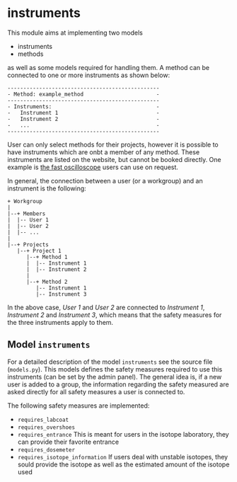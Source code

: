 # instruments

This module aims at implementing two models

- instruments
- methods

as well as some models required for handling them. A method can be connected
to one or more instruments as shown below: 

    ------------------------------------------------
	- Method: example_method                       -
	------------------------------------------------
	- Instruments:                                 -
	-   Instrument 1                               -
	-   Instrument 2                               -
	-   ...                                        -
	------------------------------------------------
	
User can only select methods for their projects, however it is possible to
have instruments which are onbt a member of any method. These instruments are
listed on the website, but cannot be booked directly. One example is [the fast
oscilloscope](https://www.rubion.rub.de/instruments/oszilloscope-tektronix-dpo5204b/)
users can use on request. 

In general, the connection between a user (or a workgroup) and an instrument is
the following:

    + Workgroup
	|
	|--+ Members
	|  |-- User 1
	|  |-- User 2
	|  |-- ...
	|
	|--+ Projects
	   |--+ Project 1
	      |--+ Method 1
		  |  |-- Instrument 1
		  |  |-- Instrument 2
		  |
	      |--+ Method 2
	         |-- Instrument 1
	         |-- Instrument 3

In the above case, *User 1*  and *User 2* are connected to *Instrument 1*,
*Instrument 2* and *Instrument 3*, which means that the safety measures for
the three instruments apply to them.

## Model ``instruments``

For a detailed description of the model ``instruments`` see the source
file (``models.py``). This models defines the safety measures required to use
this instruments (can be set by the admin panel). The general idea is, if a
new user is added to a group, the information regarding the safety measured
are asked directly for all safety measures a user is connected to.

The following safety measures are implemented:

  - ``requires_labcoat``
  - ``requires_overshoes``
  - ``requires_entrance`` This is meant for users in the isotope laboratory,
they can provide their favorite entrance 
  - ``requires_dosemeter``
  - ``requires_isotope_information`` If users deal with unstable isotopes,
  they sould provide the isotope as well as the estimated amount of the
  isotope used

